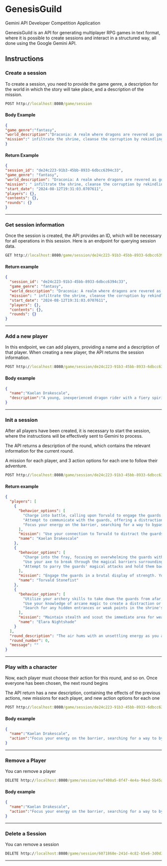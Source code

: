 # GenesisGuild
Gemini API Developer Competition Application

GenesisGuild is an API for generating multiplayer RPG games in text format, where it is possible to create sessions and interact in a structured way, all done using the Google Gemini API.

## Instructions

### Create a session
To create a session, you need to provide the game genre, a description for the world in which the story will take place, and a description of the mission.

```cmd
POST http://localhost:8080/game/session
```
#### Body Example
```json
{
"game_genre":"fantasy",
"world_description":"Draconia: A realm where dragons are revered as gods and humans live in harmony with them. But an ancient evil stirs, corrupting dragons and plunging the world into chaos. Heroes must unite dragonkind, seeking lost artifacts and facing mythical beasts to restore balance.",
"mission":" infiltrate the shrine, cleanse the corruption by rekindling the Dragonheart, a powerful artifact, and protect a young dragon chosen to become its guardian. Be wary of dragon cultists and their monstrous allies guarding the shrine."
}
```
#### Return Example
```json
{
"session_id": "de24c223-91b3-45bb-8933-6dbcc6394c33",
"game_genre": "fantasy",
"world_description": "Draconia: A realm where dragons are revered as gods and humans live in harmony with them. But an ancient evil stirs, corrupting dragons and plunging the world into chaos. Heroes must unite dragonkind, seeking lost artifacts and facing mythical beasts to restore balance.",
"mission": " infiltrate the shrine, cleanse the corruption by rekindling the Dragonheart, a powerful artifact, and protect a young dragon chosen to become its guardian. Be wary of dragon cultists and their monstrous allies guarding the shrine.",
"start_date": "2024-08-12T19:31:03.0707611",
"players": {},
"contents": {},
"rounds": {}
}
```

-----
### Get session information
Once the session is created, the API provides an ID, which will be necessary for all operations in this session.
Here is an endpoint for querying session data.
```cmd
GET http://localhost:8080/game/session/de24c223-91b3-45bb-8933-6dbcc6394c33
```
#### Return example
```json
{
  "session_id": "de24c223-91b3-45bb-8933-6dbcc6394c33",
  "game_genre": "fantasy",
  "world_description": "Draconia: A realm where dragons are revered as gods and humans live in harmony with them. But an ancient evil stirs, corrupting dragons and plunging the world into chaos. Heroes must unite dragonkind, seeking lost artifacts and facing mythical beasts to restore balance.",
  "mission": " infiltrate the shrine, cleanse the corruption by rekindling the Dragonheart, a powerful artifact, and protect a young dragon chosen to become its guardian. Be wary of dragon cultists and their monstrous allies guarding the shrine.",
  "start_date": "2024-08-12T19:31:03.0707611",
  "players": {},
  "contents": {},
  "rounds": {}
}
```
------

### Add a new player
In this endpoint, we can add players, providing a name and a description of that player.
When creating a new player, the API returns the session information.

```cmd
POST http://localhost:8080/game/session/de24c223-91b3-45bb-8933-6dbcc6394c33/player
```
#### Body example
```json
{
  "name":"Kaelan Drakescale",
  "description":"A young, inexperienced dragon rider with a fiery spirit and a deep connection to their dragon companion"
}
```


------

### Init a session
After all players have been created, it is necessary to start the session, where the instructions will be effectively sent to Gemini to process.

The API returns a description of the round, which contains the relevant information for the current round.

A mission for each player, and 3 action options for each one to follow their adventure.
```cmd
POST http://localhost:8080/game/session/de24c223-91b3-45bb-8933-6dbcc6394c33/init
```

#### Return example
```json
{
  "players": [
    {
      "behavior_options": [
        "Charge into battle, calling upon Torvald to engage the guards head-on.",
        "Attempt to communicate with the guards, offering a distraction or a false promise.",
        "Focus your energy on the barrier, searching for a way to bypass it."
      ],
      "mission": "Use your connection to Torvald to distract the guards while you subtly slip past the gates. You must find a way to disable the magical barrier that surrounds the shrine, likely a glyph or a control panel hidden somewhere.",
      "name": "Kaelan Drakescale"
    },
    {
      "behavior_options": [
        "Charge into the fray, focusing on overwhelming the guards with brute force.",
        "Use your axe to break through the magical barriers surrounding the shrine, creating a path for your allies.",
        "Attempt to parry the guards' magical attacks and hold them back until Kaelan can disable the barrier."
      ],
      "mission": "Engage the guards in a brutal display of strength. Your primary objective is to buy time for Kaelan and Elara to infiltrate the shrine, but be wary of their dark magic. Protect your allies and Aethel.",
      "name": "Torvald Stonefist"
    },
    {
      "behavior_options": [
        "Utilize your archery skills to take down the guards from afar, focusing on precise shots to avoid attracting unwanted attention.",
        "Use your knowledge of arcane magic to create a distraction or a temporary escape route for your companions.",
        "Search for any hidden entrances or weak points in the shrine's walls, perhaps a forgotten passageway or a broken seal."
      ],
      "mission": "Maintain stealth and scout the immediate area for weaknesses in the shrine's defenses. Your knowledge of ancient runes and arcane magic could be key to finding a way inside.",
      "name": "Elara Nightshade"
    }
  ],
  "round_description": "The air hums with an unsettling energy as you approach the grand, obsidian gates of the Dragonheart Shrine. The once pristine marble has been stained black, tendrils of dark magic oozing from the cracks. Shadows writhe around the entrance, and the ground seems to pulse with an unnatural heartbeat. Two hulking figures, cloaked in crimson robes emblazoned with a dragon skull, stand guard, their eyes glowing with malevolent light.  You can hear the young dragon, Aethel, whimpering from within the shrine, its roars muffled by the oppressive magic.",
  "round_number": 0,
  "message": ""
}
```

------

### Play with a character
Now, each player must choose their action for this round, and so on. Once everyone has been chosen, the next round begins

The API return has a new description, containing the effects of the previous actions, new missions for each player, and new action options for each one

```cmd
POST http://localhost:8080/game/session/de24c223-91b3-45bb-8933-6dbcc6394c33/play
```
#### Body example
```json
{
  "name":"Kaelan Drakescale",
  "action":"Focus your energy on the barrier, searching for a way to bypass it."
}
```

------

### Remove a Player
You can remove a player 

```cmd
DELETE http://localhost:8080/game/session/eaf408a5-8f47-4e4a-94ed-5b45a281a4da/player
```
#### Body example
```json
{
  "name":"Kaelan Drakescale",
  "action":"Focus your energy on the barrier, searching for a way to bypass it."
}
```

------

### Delete a Session
You can remove a session

```cmd
DELETE http://localhost:8080/game/session/6071868e-241d-4c82-b5e6-3d0d3f9c7dc5
```

------